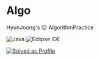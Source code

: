 # Algo
HyunJoong's 😉
AlgorithmPractice


![Java](https://img.shields.io/badge/Java-007396.svg?&style=for-the-badge&logo=Java&logoColor=white)
![Eclipse IDE](https://img.shields.io/badge/Eclipse%20IDE-2C2255.svg?&style=for-the-badge&logo=Eclipse%20IDE&logoColor=white)

[![Solved.ac Profile](http://mazassumnida.wtf/api/v2/generate_badge?boj=rlagus857)](https://solved.ac/rlagus857/)
